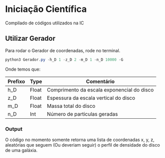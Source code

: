 # Iniciação Científica
Compilado de códigos utilizados na IC

## Utilizar Gerador

Para rodar o Gerador de coordenadas, rode no terminal.

```powershell
python3 Gerador.py -h_D 1 -z_D 2 -m_D 1 -n_D 10000 -G  
```
Onde temos que:

|  Prefixo | Type | Comentário |
| --- | --- | --- | 
| h_D | Float | Comprimento da escala exponencial do disco |
| z_D | Float | Espessura da escala vertical do disco |
| m_D | Float | Massa total do disco |
| n_D | Int | Número de particulas geradas |

### Output 
O código no momento somente retorna uma lista de coordenadas x, y, z, aleatórias que seguem  (Ou deveriam seguir) o perfil de densidade do disco de uma galáxia.
